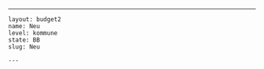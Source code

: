 ---
    layout: budget2
    name: Neu
    level: kommune
    state: BB
    slug: Neu

    ---


    